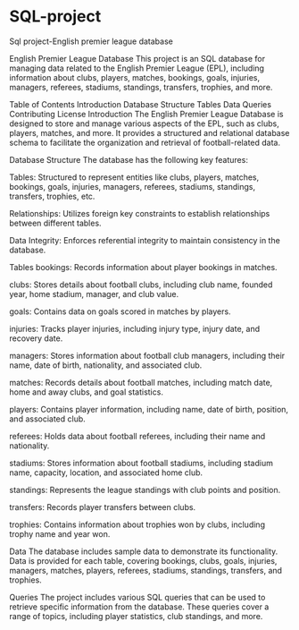 # SQL-project
Sql project-English premier league database

English Premier League Database
This project is an SQL database for managing data related to the English Premier League (EPL), including information about clubs, players, matches, bookings, goals, injuries, managers, referees, stadiums, standings, transfers, trophies, and more.

Table of Contents
Introduction
Database Structure
Tables
Data
Queries
Contributing
License
Introduction
The English Premier League Database is designed to store and manage various aspects of the EPL, such as clubs, players, matches, and more. It provides a structured and relational database schema to facilitate the organization and retrieval of football-related data.

Database Structure
The database has the following key features:

Tables: Structured to represent entities like clubs, players, matches, bookings, goals, injuries, managers, referees, stadiums, standings, transfers, trophies, etc.

Relationships: Utilizes foreign key constraints to establish relationships between different tables.

Data Integrity: Enforces referential integrity to maintain consistency in the database.

Tables
bookings: Records information about player bookings in matches.

clubs: Stores details about football clubs, including club name, founded year, home stadium, manager, and club value.

goals: Contains data on goals scored in matches by players.

injuries: Tracks player injuries, including injury type, injury date, and recovery date.

managers: Stores information about football club managers, including their name, date of birth, nationality, and associated club.

matches: Records details about football matches, including match date, home and away clubs, and goal statistics.

players: Contains player information, including name, date of birth, position, and associated club.

referees: Holds data about football referees, including their name and nationality.

stadiums: Stores information about football stadiums, including stadium name, capacity, location, and associated home club.

standings: Represents the league standings with club points and position.

transfers: Records player transfers between clubs.

trophies: Contains information about trophies won by clubs, including trophy name and year won.

Data
The database includes sample data to demonstrate its functionality. Data is provided for each table, covering bookings, clubs, goals, injuries, managers, matches, players, referees, stadiums, standings, transfers, and trophies.

Queries
The project includes various SQL queries that can be used to retrieve specific information from the database. These queries cover a range of topics, including player statistics, club standings, and more.
